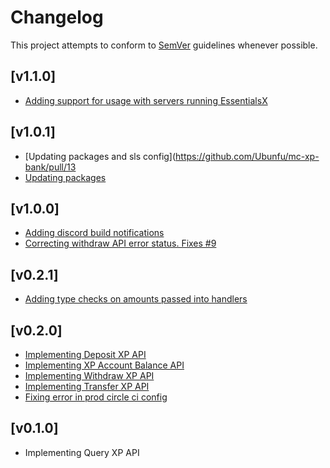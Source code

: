 # Changelog
This project attempts to conform to [SemVer](https://semver.org/) guidelines whenever possible.

## [v1.1.0]
* [Adding support for usage with servers running EssentialsX](https://github.com/Ubunfu/mc-xp-bank/pull/17)

## [v1.0.1]
* [Updating packages and sls config](https://github.com/Ubunfu/mc-xp-bank/pull/13
* [Updating packages](https://github.com/Ubunfu/mc-xp-bank/pull/14)

## [v1.0.0]
* [Adding discord build notifications](https://github.com/Ubunfu/mc-xp-bank/pull/10)
* [Correcting withdraw API error status. Fixes #9](https://github.com/Ubunfu/mc-xp-bank/pull/11)

## [v0.2.1]
* [Adding type checks on amounts passed into handlers](https://github.com/Ubunfu/mc-xp-bank/pull/7)

## [v0.2.0]
* [Implementing Deposit XP API](https://github.com/Ubunfu/mc-xp-bank/pull/1)
* [Implementing XP Account Balance API](https://github.com/Ubunfu/mc-xp-bank/pull/2)
* [Implementing Withdraw XP API](https://github.com/Ubunfu/mc-xp-bank/pull/3)
* [Implementing Transfer XP API](https://github.com/Ubunfu/mc-xp-bank/pull/4)
* [Fixing error in prod circle ci config](https://github.com/Ubunfu/mc-xp-bank/pull/5)

## [v0.1.0]
* Implementing Query XP API
